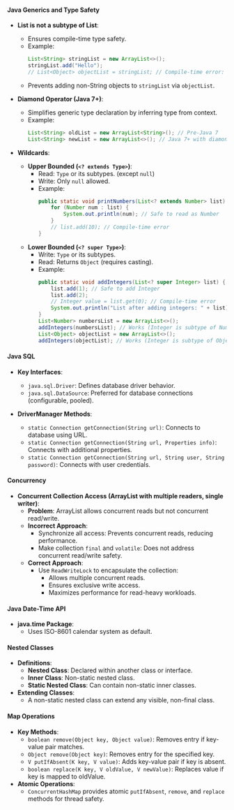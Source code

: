
#### Java Generics and Type Safety
- **List<Subtype> is not a subtype of List<Supertype>**:
  - Ensures compile-time type safety.
  - Example:
    ```java
    List<String> stringList = new ArrayList<>();
    stringList.add("Hello");
    // List<Object> objectList = stringList; // Compile-time error: Incompatible types , we need to use wild card to this like ? extends Object
    ```
  - Prevents adding non-String objects to `stringList` via `objectList`.

- **Diamond Operator (Java 7+)**:
  - Simplifies generic type declaration by inferring type from context.
  - Example:
    ```java
    List<String> oldList = new ArrayList<String>(); // Pre-Java 7
    List<String> newList = new ArrayList<>(); // Java 7+ with diamond operator
    ```

- **Wildcards**:
  - **Upper Bounded (`<? extends Type>`)**:
    - Read: `Type` or its subtypes. (except `null`)
    - Write: Only `null` allowed.
    - Example:
      ```java
      public static void printNumbers(List<? extends Number> list) {
          for (Number num : list) {
              System.out.println(num); // Safe to read as Number
          }
          // list.add(10); // Compile-time error
      }
      ```
  - **Lower Bounded (`<? super Type>`)**:
    - Write: `Type` or its subtypes.
    - Read: Returns `Object` (requires casting).
    - Example:
      ```java
      public static void addIntegers(List<? super Integer> list) {
          list.add(1); // Safe to add Integer
          list.add(2);
          // Integer value = list.get(0); // Compile-time error
          System.out.println("List after adding integers: " + list);
      }
      List<Number> numbersList = new ArrayList<>();
      addIntegers(numbersList); // Works (Integer is subtype of Number)
      List<Object> objectList = new ArrayList<>();
      addIntegers(objectList); // Works (Integer is subtype of Object)
      ```

#### Java SQL
- **Key Interfaces**:
  - `java.sql.Driver`: Defines database driver behavior.
  - `java.sql.DataSource`: Preferred for database connections (configurable, pooled).

- **DriverManager Methods**:
  - `static Connection getConnection(String url)`: Connects to database using URL.
  - `static Connection getConnection(String url, Properties info)`: Connects with additional properties.
  - `static Connection getConnection(String url, String user, String password)`: Connects with user credentials.

#### Concurrency
- **Concurrent Collection Access (ArrayList with multiple readers, single writer)**:
  - **Problem**: ArrayList allows concurrent reads but not concurrent read/write.
  - **Incorrect Approach**:
    - Synchronize all access: Prevents concurrent reads, reducing performance.
    - Make collection `final` and `volatile`: Does not address concurrent read/write safety.
  - **Correct Approach**:
    - Use `ReadWriteLock` to encapsulate the collection:
      - Allows multiple concurrent reads.
      - Ensures exclusive write access.
      - Maximizes performance for read-heavy workloads.

#### Java Date-Time API
- **java.time Package**:
  - Uses ISO-8601 calendar system as default.

#### Nested Classes
- **Definitions**:
  - **Nested Class**: Declared within another class or interface.
  - **Inner Class**: Non-static nested class.
  - **Static Nested Class**: Can contain non-static inner classes.
- **Extending Classes**:
  - A non-static nested class can extend any visible, non-final class.

#### Map Operations
- **Key Methods**:
  - `boolean remove(Object key, Object value)`: Removes entry if key-value pair matches.
  - `Object remove(Object key)`: Removes entry for the specified key.
  - `V putIfAbsent(K key, V value)`: Adds key-value pair if key is absent.
  - `boolean replace(K key, V oldValue, V newValue)`: Replaces value if key is mapped to oldValue.
- **Atomic Operations**:
  - `ConcurrentHashMap` provides atomic `putIfAbsent`, `remove`, and `replace` methods for thread safety.


